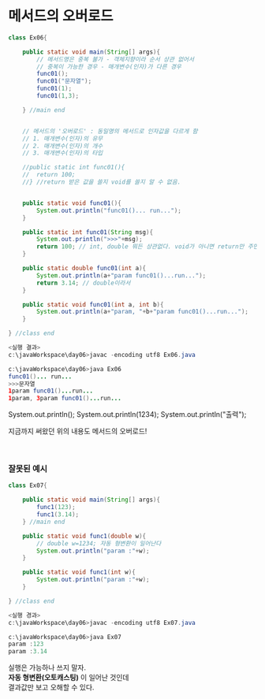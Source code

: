 # 메서드의 오버로드



```java
class Ex06{

	public static void main(String[] args){
		// 메서드명은 중복 불가 - 객체지향이라 순서 상관 없어서
		// 중복이 가능한 경우 - 매개변수(인자)가 다른 경우
		func01();
		func01("문자열");
		func01(1);
		func01(1,3);

	} //main end


	// 메서드의 '오버로드' : 동일명의 메서드로 인자값을 다르게 함
	// 1. 매개변수(인자)의 유무
	// 2. 매개변수(인자)의 개수
	// 3. 매개변수(인자)의 타입

	//public static int func01(){
	//	return 100;
	//} //return 받은 값을 쓸지 void를 쓸지 알 수 없음.


	public static void func01(){
		System.out.println("func01()... run...");
	}

	public static int func01(String msg){
		System.out.println(">>>"+msg);
		return 100; // int, double 뭐든 상관없다. void가 아니면 return만 주면된다.
	}

	public static double func01(int a){
		System.out.println(a+"param func01()...run...");
		return 3.14; // double이라서
	}

	public static void func01(int a, int b){
		System.out.println(a+"param, "+b+"param func01()...run...");
	}

} //class end
```

```java
<실행 결과>
c:\javaWorkspace\day06>javac -encoding utf8 Ex06.java

c:\javaWorkspace\day06>java Ex06
func01()... run...
>>>문자열
1param func01()...run...
1param, 3param func01()...run...    
```



System.out.println();
System.out.println(1234);
System.out.println("출력");

지금까지 써왔던 위의 내용도 메서드의 오버로드!

<br>

### 잘못된 예시

```java
class Ex07{

	public static void main(String[] args){
		func1(123);
		func1(3.14);
	} //main end

	public static void func1(double w){
		// double w=1234; 자동 형변환이 일어난다
		System.out.println("param :"+w);
	}

	public static void func1(int w){
		System.out.println("param :"+w);
	}

} //class end
```

```java
<실행 경과>
c:\javaWorkspace\day06>javac -encoding utf8 Ex07.java

c:\javaWorkspace\day06>java Ex07
param :123
param :3.14
```

실행은 가능하나 쓰지 말자.  
**자동 형변환(오토캐스팅)** 이 일어난 것인데  
결과값만 보고 오해할 수 있다.
